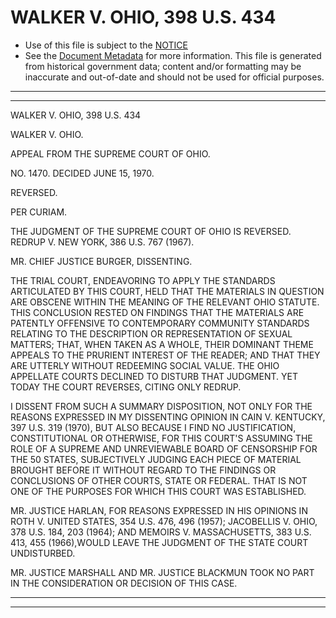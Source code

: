 ---
---

# WALKER V. OHIO, 398 U.S. 434

* Use of this file is subject to the [NOTICE](https://github.com/publicdocs/notice/blob/master/NOTICE)
* See the [Document Metadata](../../../) for more information.
  This file is generated from historical government data; content and/or formatting may be inaccurate and out-of-date and should not be used for official purposes.

----------
----------

WALKER V. OHIO, 398 U.S. 434

WALKER V. OHIO.

APPEAL FROM THE SUPREME COURT OF OHIO.

NO. 1470.  DECIDED JUNE 15, 1970.

REVERSED.

PER CURIAM.

THE JUDGMENT OF THE SUPREME COURT OF OHIO IS REVERSED.  REDRUP V. NEW YORK, 386 U.S. 767 (1967).

MR. CHIEF JUSTICE BURGER, DISSENTING.

THE TRIAL COURT, ENDEAVORING TO APPLY THE STANDARDS ARTICULATED BY THIS COURT, HELD THAT THE MATERIALS IN QUESTION ARE OBSCENE WITHIN THE MEANING OF THE RELEVANT OHIO STATUTE.  THIS CONCLUSION RESTED ON FINDINGS THAT THE MATERIALS ARE PATENTLY OFFENSIVE TO CONTEMPORARY COMMUNITY STANDARDS RELATING TO THE DESCRIPTION OR REPRESENTATION OF SEXUAL MATTERS; THAT, WHEN TAKEN AS A WHOLE, THEIR DOMINANT THEME APPEALS TO THE PRURIENT INTEREST OF THE READER; AND THAT THEY ARE UTTERLY WITHOUT REDEEMING SOCIAL VALUE.  THE OHIO APPELLATE COURTS DECLINED TO DISTURB THAT JUDGMENT.  YET TODAY THE COURT REVERSES, CITING ONLY REDRUP.

I DISSENT FROM SUCH A SUMMARY DISPOSITION, NOT ONLY FOR THE REASONS EXPRESSED IN MY DISSENTING OPINION IN CAIN V. KENTUCKY, 397 U.S. 319 (1970), BUT ALSO BECAUSE I FIND NO JUSTIFICATION, CONSTITUTIONAL OR OTHERWISE, FOR THIS COURT'S ASSUMING THE ROLE OF A SUPREME AND UNREVIEWABLE BOARD OF CENSORSHIP FOR THE 50 STATES, SUBJECTIVELY JUDGING EACH PIECE OF MATERIAL BROUGHT BEFORE IT WITHOUT REGARD TO THE FINDINGS OR CONCLUSIONS OF OTHER COURTS, STATE OR FEDERAL.  THAT IS NOT ONE OF THE PURPOSES FOR WHICH THIS COURT WAS ESTABLISHED.

MR. JUSTICE HARLAN, FOR REASONS EXPRESSED IN HIS OPINIONS IN ROTH V. UNITED STATES, 354 U.S. 476, 496 (1957); JACOBELLIS V. OHIO, 378 U.S. 184, 203 (1964); AND MEMOIRS V. MASSACHUSETTS, 383 U.S. 413, 455 (1966),WOULD LEAVE THE JUDGMENT OF THE STATE COURT UNDISTURBED.

MR. JUSTICE MARSHALL AND MR. JUSTICE BLACKMUN TOOK NO PART IN THE CONSIDERATION OR DECISION OF THIS CASE.


----------
----------

